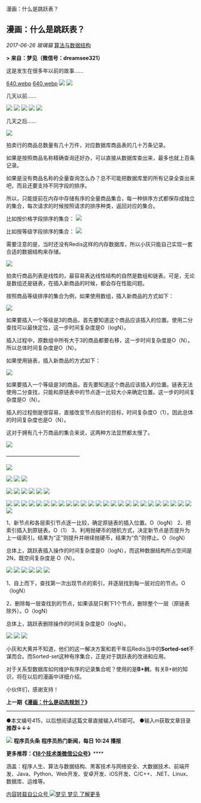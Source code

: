 漫画：什么是跳跃表？

##  漫画：什么是跳跃表？

 *2017-06-26*  *玻璃猫*  [算法与数据结构](https://mp.weixin.qq.com/s?__biz=MzI2NjA3NTc4Ng==&mid=2652079341&idx=1&sn=f318b7eb864e96661530955567d630ce&chksm=f1748f08c603061e39179745f06a8a567b2f58f8b19a78ab25ec83da666359284ee53c4022aa&scene=21##)

**> 来自：梦见（微信号：dreamsee321）**

这是发生在很多年以前的故事......

[640.webp](../_resources/7008fc76cb2fe969e62c9829e60b0d12.webp)
[640.webp](../_resources/cabccc62d91176a9e306a12d937b273e.webp)
![](../_resources/bed7781074b6ef20a69762ddaec6093c.png)
![](../_resources/bed7781074b6ef20a69762ddaec6093c.png)

几天以前......

![](../_resources/bed7781074b6ef20a69762ddaec6093c.png)
![](../_resources/bed7781074b6ef20a69762ddaec6093c.png)
![](../_resources/bed7781074b6ef20a69762ddaec6093c.png)
![](../_resources/bed7781074b6ef20a69762ddaec6093c.png)
![](../_resources/bed7781074b6ef20a69762ddaec6093c.png)

几天之后......

![](../_resources/bed7781074b6ef20a69762ddaec6093c.png)

拍卖行的商品总数量有几十万件，对应数据库商品表的几十万条记录。

如果是按照商品名称精确查询还好办，可以直接从数据库查出来，最多也就上百条记录。

如果是没有商品名称的全量查询怎么办？总不可能把数据库里的所有记录全查出来吧，而且还要支持不同字段的排序。

所以，只能提前在内存中存储有序的全量商品集合，每一种排序方式都保存成独立的集合，每次请求的时候按照请求的排序种类，返回对应的集合。

比如按价格字段排序的集合：
![](../_resources/bed7781074b6ef20a69762ddaec6093c.png)

比如按等级字段排序的集合：
![](../_resources/bed7781074b6ef20a69762ddaec6093c.png)

需要注意的是，当时还没有Redis这样的内存数据库，所以小灰只能自己实现一套合适的数据结构来存储。

![](../_resources/bed7781074b6ef20a69762ddaec6093c.png)

拍卖行商品列表是线性的，最容易表达线性结构的自然是数组和链表。可是，无论是数组还是链表，在插入新商品的时候，都会存在性能问题。

按照商品等级排序的集合为例，如果使用数组，插入新商品的方式如下：

![](../_resources/bed7781074b6ef20a69762ddaec6093c.png)

如果要插入一个等级是3的商品，首先要知道这个商品应该插入的位置。使用二分查找可以最快定位，这一步时间复杂度是O（logN）。

插入过程中，原数组中所有大于3的商品都要右移，这一步时间复杂度是O（N）。所以总体时间复杂度是O（N）。

如果使用链表，插入新商品的方式如下：

![](../_resources/bed7781074b6ef20a69762ddaec6093c.png)

如果要插入一个等级是3的商品，首先要知道这个商品应该插入的位置。链表无法使用二分查找，只能和原链表中的节点逐一比较大小来确定位置。这一步的时间复杂度是O（N）。

插入的过程倒是很容易，直接改变节点指针的目标，时间复杂度O（1）。因此总体的时间复杂度也是O（N）。

这对于拥有几十万商品的集合来说，这两种方法显然都太慢了。

![](../_resources/bed7781074b6ef20a69762ddaec6093c.png)

——————————————

![](../_resources/bed7781074b6ef20a69762ddaec6093c.png)

![](../_resources/bed7781074b6ef20a69762ddaec6093c.png)
![](../_resources/bed7781074b6ef20a69762ddaec6093c.png)
![](../_resources/bed7781074b6ef20a69762ddaec6093c.png)

![](../_resources/bed7781074b6ef20a69762ddaec6093c.png)
![](../_resources/bed7781074b6ef20a69762ddaec6093c.png)
![](../_resources/bed7781074b6ef20a69762ddaec6093c.png)
![](../_resources/bed7781074b6ef20a69762ddaec6093c.png)
![](../_resources/bed7781074b6ef20a69762ddaec6093c.png)
![](../_resources/bed7781074b6ef20a69762ddaec6093c.png)

![](../_resources/bed7781074b6ef20a69762ddaec6093c.png)
![](../_resources/bed7781074b6ef20a69762ddaec6093c.png)
![](../_resources/bed7781074b6ef20a69762ddaec6093c.png)
![](../_resources/bed7781074b6ef20a69762ddaec6093c.png)
![](../_resources/bed7781074b6ef20a69762ddaec6093c.png)
![](../_resources/bed7781074b6ef20a69762ddaec6093c.png)
![](../_resources/bed7781074b6ef20a69762ddaec6093c.png)
![](../_resources/bed7781074b6ef20a69762ddaec6093c.png)
![](../_resources/bed7781074b6ef20a69762ddaec6093c.png)
![](../_resources/bed7781074b6ef20a69762ddaec6093c.png)
![](../_resources/bed7781074b6ef20a69762ddaec6093c.png)
![](../_resources/bed7781074b6ef20a69762ddaec6093c.png)
![](../_resources/bed7781074b6ef20a69762ddaec6093c.png)
![](../_resources/bed7781074b6ef20a69762ddaec6093c.png)
![](../_resources/bed7781074b6ef20a69762ddaec6093c.png)
![](../_resources/bed7781074b6ef20a69762ddaec6093c.png)
![](../_resources/bed7781074b6ef20a69762ddaec6093c.png)
![](../_resources/bed7781074b6ef20a69762ddaec6093c.png)
![](../_resources/bed7781074b6ef20a69762ddaec6093c.png)
![](../_resources/bed7781074b6ef20a69762ddaec6093c.png)
![](../_resources/bed7781074b6ef20a69762ddaec6093c.png)
![](../_resources/bed7781074b6ef20a69762ddaec6093c.png)
![](../_resources/bed7781074b6ef20a69762ddaec6093c.png)
![](../_resources/bed7781074b6ef20a69762ddaec6093c.png)
![](../_resources/bed7781074b6ef20a69762ddaec6093c.png)
![](../_resources/bed7781074b6ef20a69762ddaec6093c.png)

1、新节点和各层索引节点逐一比较，确定原链表的插入位置。O（logN）
2、把索引插入到原链表。O（1）
3、利用抛硬币的随机方式，决定新节点是否提升为上一级索引。结果为“正”则提升并继续抛硬币，结果为“负”则停止。O（logN）

总体上，跳跃表插入操作的时间复杂度是O（logN），而这种数据结构所占空间是2N，既空间复杂度是 O（N）。

![](../_resources/bed7781074b6ef20a69762ddaec6093c.png)
![](../_resources/bed7781074b6ef20a69762ddaec6093c.png)
![](../_resources/bed7781074b6ef20a69762ddaec6093c.png)
![](../_resources/bed7781074b6ef20a69762ddaec6093c.png)
![](../_resources/bed7781074b6ef20a69762ddaec6093c.png)
![](../_resources/bed7781074b6ef20a69762ddaec6093c.png)

1、自上而下，查找第一次出现节点的索引，并逐层找到每一层对应的节点。O（logN）

2、删除每一层查找到的节点，如果该层只剩下1个节点，删除整个一层（原链表除外）。O（logN）

总体上，跳跃表删除操作的时间复杂度是O（logN）。

![](../_resources/bed7781074b6ef20a69762ddaec6093c.png)
![](../_resources/bed7781074b6ef20a69762ddaec6093c.png)
![](../_resources/bed7781074b6ef20a69762ddaec6093c.png)

小灰和大黄并不知道，他们的这一解决方案和若干年后Redis当中的**Sorted-set**不谋而合。而Sorted-set这种有序集合，正是对于跳跃表的改进和应用。

对于关系型数据库如何维护有序的记录集合呢？使用的是**B+树**。有关B+树的知识，将在以后的漫画中详细介绍。

小伙伴们，感谢支持！

**上一期《**[**漫画：什么是动态规划？**](http://mp.weixin.qq.com/s?__biz=MzI2NjA3NTc4Ng==&mid=2652079324&idx=1&sn=b9ea93c3e30b3f85f3175d201b296ef3&chksm=f1748f39c603062ff669ea3507463cfeaa2a7c8aebbe6a03770229afc00614e40df9d7dc148a&scene=21#wechat_redirect)**》**

* * *

●本文编号415，以后想阅读这篇文章直接输入415即可。
●输入m获取文章目录
**推荐↓↓↓**

![](../_resources/bed7781074b6ef20a69762ddaec6093c.png)
**程序员头条**
****程序员热门新闻，每日 10:24 播报****

******更多推荐**：******《**[**18个技术类微信公众号**](http://mp.weixin.qq.com/s?__biz=MzI2NjA3NTc4Ng==&mid=2652079281&idx=3&sn=619507aa23588c863dc63b7fccb3d80d&chksm=f1748f54c60306421da767ac84959dace23382ac2b3d1cac8bd41203509b8df604f4c8c5a70b&scene=21#wechat_redirect)**》******

涵盖：程序人生、算法与数据结构、黑客技术与网络安全、大数据技术、前端开发、Java、Python、Web开发、安卓开发、iOS开发、C/C++、.NET、Linux、数据库、运维等。

 [ 内容转载自公众号             ![梦见](../_resources/c7522e4f02e964ffa7106aceb09552a4.jpg)         梦见     了解更多](https://mp.weixin.qq.com/s?__biz=MzI2NjA3NTc4Ng==&mid=2652079341&idx=1&sn=f318b7eb864e96661530955567d630ce&chksm=f1748f08c603061e39179745f06a8a567b2f58f8b19a78ab25ec83da666359284ee53c4022aa&scene=21##)